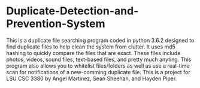 # Duplicate-Detection-and-Prevention-System
This is a duplicate file searching program coded in python 3.6.2 designed to find duplicate files to help clean the system from clutter. It uses md5 hashing to quickly compare the files that are exact. These files include photos, videos, sound files, text-based files, and pretty much anyting. This program also allows you to whitelist files/folders as well as use a real-time scan for notifications of a new-comming duplicate file. This is a project for LSU CSC 3380 by Angel Martinez, Sean Sheehan, and Hayden Piper.
